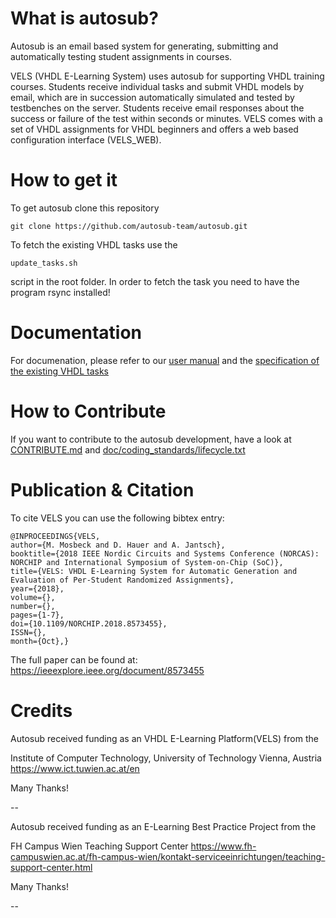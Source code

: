 # What is autosub? #
Autosub is an email based system for generating, submitting and automatically
testing student assignments in courses.

VELS (VHDL E-Learning System) uses autosub for supporting VHDL
training courses. Students receive individual tasks and submit VHDL
models by email, which are in succession automatically simulated
and tested by testbenches on the server. Students receive email responses
about the success or failure of the test within seconds or minutes.
VELS comes with a set of VHDL assignments for VHDL beginners and offers a
web based configuration interface (VELS\_WEB).

# How to get it #
To get autosub clone this repository

	git clone https://github.com/autosub-team/autosub.git

To fetch the existing VHDL tasks use the 

	update_tasks.sh 

script in the root folder. In order to fetch the task you need to have the program rsync installed!

# Documentation #

For documenation, please refer to our [user manual](https://github.com/autosub-team/autosub/blob/master/doc/doc_pdf/usermanual.pdf)
and the [specification of the existing VHDL tasks](https://github.com/autosub-team/autosub/blob/master/doc/doc_pdf/tasks-specification.pdf)

# How to Contribute #

If you want to contribute to the autosub development, have a look at [CONTRIBUTE.md](CONTRIBUTE.md) and [doc/coding_standards/lifecycle.txt](doc/coding_standards/lifecycle.txt)

# Publication & Citation #
To cite VELS you can use the following bibtex entry:


    @INPROCEEDINGS{VELS,
    author={M. Mosbeck and D. Hauer and A. Jantsch},
    booktitle={2018 IEEE Nordic Circuits and Systems Conference (NORCAS): NORCHIP and International Symposium of System-on-Chip (SoC)},
    title={VELS: VHDL E-Learning System for Automatic Generation and Evaluation of Per-Student Randomized Assignments},
    year={2018},
    volume={},
    number={},
    pages={1-7},
    doi={10.1109/NORCHIP.2018.8573455},
    ISSN={},
    month={Oct},}


The full paper can be found at: https://ieeexplore.ieee.org/document/8573455

# Credits #

Autosub received funding as an VHDL E-Learning Platform(VELS) from the

  Institute of Computer Technology, University of Technology Vienna, Austria
https://www.ict.tuwien.ac.at/en

 Many Thanks!

--

Autosub received funding as an E-Learning Best Practice Project from the

  FH Campus Wien Teaching Support Center
https://www.fh-campuswien.ac.at/fh-campus-wien/kontakt-serviceeinrichtungen/teaching-support-center.html

Many Thanks!

--
